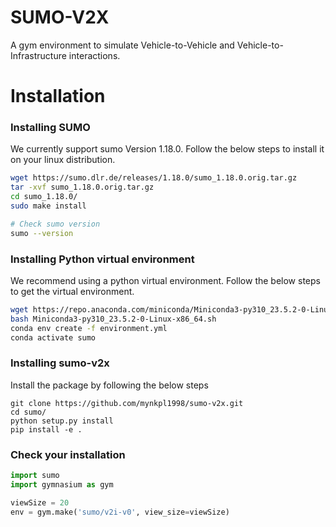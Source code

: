 # SUMO-V2X

A gym environment to simulate Vehicle-to-Vehicle and Vehicle-to-Infrastructure interactions.

# Installation

### Installing SUMO

We currently support sumo Version 1.18.0. Follow the below steps to install it on your linux distribution.
```bash
wget https://sumo.dlr.de/releases/1.18.0/sumo_1.18.0.orig.tar.gz
tar -xvf sumo_1.18.0.orig.tar.gz
cd sumo_1.18.0/
sudo make install

# Check sumo version
sumo --version
```

### Installing Python virtual environment

We recommend using a python virtual environment. Follow the below steps to get the virtual environment.

```bash
wget https://repo.anaconda.com/miniconda/Miniconda3-py310_23.5.2-0-Linux-x86_64.sh
bash Miniconda3-py310_23.5.2-0-Linux-x86_64.sh
conda env create -f environment.yml
conda activate sumo
```

### Installing sumo-v2x 

Install the package by following the below steps
```
git clone https://github.com/mynkpl1998/sumo-v2x.git
cd sumo/
python setup.py install
pip install -e .
```

### Check your installation

```python
import sumo
import gymnasium as gym

viewSize = 20
env = gym.make('sumo/v2i-v0', view_size=viewSize)
```